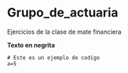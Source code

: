 # Grupo_de_actuaria
Ejercicios de la clase de mate financiera


**Texto en negrita**

```
# Este es un ejemplo de codigo
a=5
```
